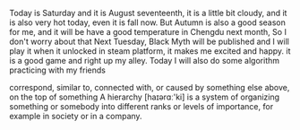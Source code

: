 Today is Saturday and it is August seventeenth, it is a little bit cloudy, and it is also very hot today, even it is fall now. But Autumn is also a good season for me, and it will be have a good temperature in Chengdu next month, So I don't worry about that
Next Tuesday, Black Myth will be published and I will play it when it unlocked in steam platform, it makes me excited and happy. it is a good game and right up my alley.
Today I will also do some algorithm practicing with my friends

correspond, similar to, connected with, or caused by something else
above, on the top of something
A hierarchy [haɪərɑː'ki] is a system of organizing something or somebody into different ranks or levels of importance, for example in society or in a company.
